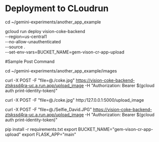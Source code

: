 # Deployment to CLoudrun 

cd ~/gemini-experiments/another_app_example

gcloud run deploy vision-coke-backend \
--region=us-central1 \
--no-allow-unauthenticated \
--source . \
--set-env-vars=BUCKET_NAME=gem-vison-cr-app-upload

#Sample Post Command 

cd ~/gemini-experiments/another_app_example/images

curl -X POST -F "file=@./coke.jpg" https://vision-coke-backend-ztskssd4ra-uc.a.run.app/upload_image -H "Authorization: Bearer $(gcloud auth print-identity-token)" 

curl -X POST -F "file=@./coke.jpg" http:/127.0.0.1:5000/upload_image

curl -X POST -F "file=@./Selfie_David.JPG" https://vision-coke-backend-ztskssd4ra-uc.a.run.app/upload_image -H "Authorization: Bearer $(gcloud auth print-identity-token)" 

pip install -r requirements.txt 
export BUCKET_NAME="gem-vison-cr-app-upload"
export FLASK_APP="main"

